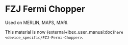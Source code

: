 # FZJ Fermi Chopper

Used on MERLIN, MAPS, MARI.

This material is now {external+ibex_user_manual:doc}`here <device_specific/FZJ-Fermi-Chopper>`.